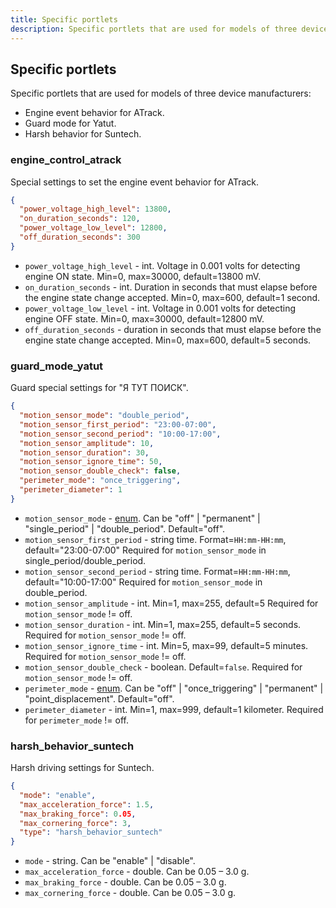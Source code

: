 ```yaml
---
title: Specific portlets
description: Specific portlets that are used for models of three device manufacturers.
---
```

## Specific portlets

Specific portlets that are used for models of three device manufacturers:

* Engine event behavior for ATrack.
* Guard mode for Yatut.
* Harsh behavior for Suntech.


### engine_control_atrack

Special settings to set the engine event behavior for ATrack.

```json
{
  "power_voltage_high_level": 13800,
  "on_duration_seconds": 120,
  "power_voltage_low_level": 12800,
  "off_duration_seconds": 300
}
```

* `power_voltage_high_level` - int. Voltage in 0.001 volts for detecting engine ON state. Min=0, max=30000, 
default=13800 mV.
* `on_duration_seconds` - int. Duration in seconds that must elapse before the engine state change accepted. 
Min=0, max=600, default=1 second.
* `power_voltage_low_level` - int. Voltage in 0.001 volts for detecting engine OFF state. Min=0, max=30000, 
default=12800 mV.
* `off_duration_seconds` - duration in seconds that must elapse before the engine state change accepted. 
Min=0, max=600, default=5 seconds.


### guard_mode_yatut

Guard special settings for "Я ТУТ ПОИСК".

```json
{
  "motion_sensor_mode": "double_period",
  "motion_sensor_first_period": "23:00-07:00",
  "motion_sensor_second_period": "10:00-17:00",
  "motion_sensor_amplitude": 10,
  "motion_sensor_duration": 30,
  "motion_sensor_ignore_time": 50,
  "motion_sensor_double_check": false,
  "perimeter_mode": "once_triggering",
  "perimeter_diameter": 1
}
```

* `motion_sensor_mode` - [enum](../../../../../getting-started/introduction.md#data-types). Can be "off" | "permanent" | "single_period" | "double_period". Default="off".
* `motion_sensor_first_period` - string time. Format=`HH:mm-HH:mm`, default="23:00-07:00" Required 
for `motion_sensor_mode` in single_period/double_period.
* `motion_sensor_second_period` - string time. Format=`HH:mm-HH:mm`, default="10:00-17:00" Required 
for `motion_sensor_mode` in double_period.
* `motion_sensor_amplitude` - int. Min=1, max=255, default=5 Required for `motion_sensor_mode` != off.
* `motion_sensor_duration` - int. Min=1, max=255, default=5 seconds. Required for `motion_sensor_mode` != off.
* `motion_sensor_ignore_time` - int. Min=5, max=99, default=5 minutes. Required for `motion_sensor_mode` != off.
* `motion_sensor_double_check` - boolean. Default=`false`. Required for `motion_sensor_mode` != off.
* `perimeter_mode` - [enum](../../../../../getting-started/introduction.md#data-types). Can be "off" | "once_triggering" | "permanent" | "point_displacement". Default="off".
* `perimeter_diameter` - int. Min=1, max=999, default=1 kilometer. Required for `perimeter_mode` != off.


### harsh_behavior_suntech

Harsh driving settings for Suntech.

```json
{
  "mode": "enable",
  "max_acceleration_force": 1.5,
  "max_braking_force": 0.05,
  "max_cornering_force": 3,
  "type": "harsh_behavior_suntech"
}
```

* `mode` - string. Can be "enable" | "disable".
* `max_acceleration_force` - double. Can be 0.05 – 3.0 g.
* `max_braking_force` - double. Can be 0.05 – 3.0 g.
* `max_cornering_force` - double. Can be 0.05 – 3.0 g.
